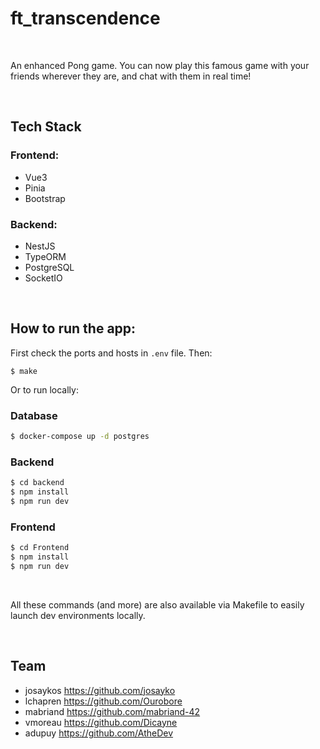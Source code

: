 # ft_transcendence

<br/>

An enhanced Pong game. You can now play this famous game with your friends wherever they are, and chat with them in real time!

<br/>

## Tech Stack

### Frontend:

- Vue3
- Pinia
- Bootstrap

### Backend:

- NestJS
- TypeORM
- PostgreSQL
- SocketIO

<br/>

## How to run the app:

First check the ports and hosts in `.env` file. Then:

```
$ make
```

Or to run locally:

### Database

```bash
$ docker-compose up -d postgres
```

### Backend

```bash
$ cd backend
$ npm install
$ npm run dev
```

### Frontend

```bash
$ cd Frontend
$ npm install
$ npm run dev
```

<br/>

All these commands (and more) are also available via Makefile to easily launch dev environments locally.

<br/>

## Team

- josaykos <https://github.com/josayko>
- lchapren <https://github.com/Ourobore>
- mabriand <https://github.com/mabriand-42>
- vmoreau <https://github.com/Dicayne>
- adupuy <https://github.com/AtheDev>

